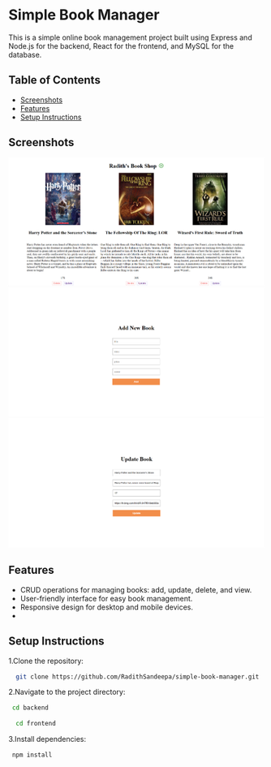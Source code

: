 
# Simple Book Manager

This is a simple online book management project built using Express and Node.js for the backend, React for the frontend, and MySQL for the database.
## Table of Contents

- [Screenshots](#Screenshots)
- [Features](#Features)
- [Setup Instructions](#Setup-Instructions)


<a id="Screenshots"></a>
## Screenshots

![Home](https://github.com/RadithSandeepa/simple-book-manager/blob/main/photos/home.png)
![Add](https://github.com/RadithSandeepa/simple-book-manager/blob/main/photos/add.png)
![Update](https://github.com/RadithSandeepa/simple-book-manager/blob/main/photos/edit.png)

<a id="Features"></a>
## Features

- CRUD operations for managing books: add, update, delete, and view.
- User-friendly interface for easy book management.
- Responsive design for desktop and mobile devices.
- 
<a id="Setup-Instructions"></a>
## Setup Instructions

  1.Clone the repository:

```bash
  git clone https://github.com/RadithSandeepa/simple-book-manager.git
```


 2.Navigate to the project directory:
 ```bash
  cd backend
```
```bash
  cd frontend
```

 3.Install dependencies:
 ```bash
  npm install
```
